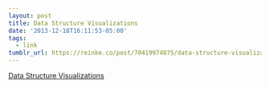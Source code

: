 ```yaml
---
layout: post
title: Data Structure Visualizations
date: '2013-12-18T16:11:53-05:00'
tags:
  - link
tumblr_url: https://reinke.co/post/70419974875/data-structure-visualizations
---
```

[Data Structure Visualizations](http://www.cs.usfca.edu/~galles/visualization/Algorithms.html)  
